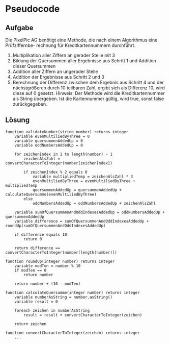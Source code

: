 # Pseudocode

## Aufgabe

Die PixelPic AG benötigt eine Methode, die nach einem Algorithmus eine Prüfziffernbe- rechnung für Kreditkartennummern durchführt.
  1. Multiplikation aller Ziffern an gerader Stelle mit 3
  2. Bildung der Quersummen aller Ergebnisse aus Schritt 1 und Addition dieser Quersummen
  3. Addition aller Ziffern an ungerader Stelle
  4. Addition der Ergebnisse aus Schritt 2 und 3
  5. Berechnung der Differenz zwischen dem Ergebnis aus Schritt 4 und der nächstgrößeren durch 10 teilbaren Zahl, ergibt sich als Differenz 10, wird diese auf 0 gesetzt. Hinweis: Der Methode wird die Kreditkartennummer als String übergeben. Ist die Kartennummer gültig, wird true, sonst false zurückgegeben.

## Lösung

```Pseudocode
function validateNumber(string number) returns integer
    variable evenMultiliedByThree = 0
    variable quersummenAddedUp = 0
    variable oddNumbersAddedUp = 0

    for zeichenIndex in 1 to length(number) - 1
        zeichenAlsZahl = convertCharacterToInteger(number[zeichenIndex])

        if zeichenIndex % 2 equals 0
            variable multipliedTemp = zeichenAlsZahl * 3
            evenMultiliedByThree = evenMultiliedByThree + multipliedTemp
            quersummenAddedUp = quersummenAddedUp + calculateQuersumme(evenMultiliedByThree)
        else 
            oddNumbersAddedUp = oddNumbersAddedUp + zeichenAlsZahl
    
    variable sumOfQuersummenAndOddIndexesAddedUp = oddNumbersAddedUp + quersummenAddedUp
    variable difference = sumOfQuersummenAndOddIndexesAddedUp + roundUp(sumOfQuersummenAndOddIndexesAddedUp)

    if difference equals 10
        return 0
    
    return difference == convertCharacterToInteger(number[length(number)])

function roundUp(integer number) returns integer
    variable modTen = number % 10
    if modTen == 0
        return number

    return number + (10 - modTen)

function calculateQuersumme(integer number) returns integer
    variable numberAsString = number.asString()
    variable result = 0
    
    foreach zeichen in numberAsString
        result = result + convertCharacterToInteger(zeichen)
    
    return zeichen

function convertCharacterToInteger(zeichen) returns integer
    ...
```